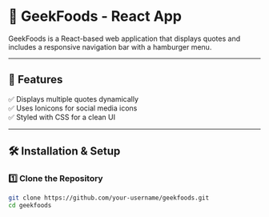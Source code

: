 # 📌 GeekFoods - React App  

GeekFoods is a React-based web application that displays quotes and includes a responsive navigation bar with a hamburger menu.  

---

## 🚀 Features  
✅ Displays multiple quotes dynamically  
✅ Uses Ionicons for social media icons  
✅ Styled with CSS for a clean UI  

---

## 🛠 Installation & Setup  

### 1️⃣ Clone the Repository  
```sh
git clone https://github.com/your-username/geekfoods.git
cd geekfoods
